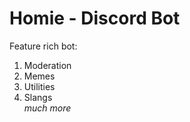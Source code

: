 # Homie - Discord Bot
Feature rich bot:
1. Moderation
2. Memes
3. Utilities
4. Slangs<br>
*much more*
